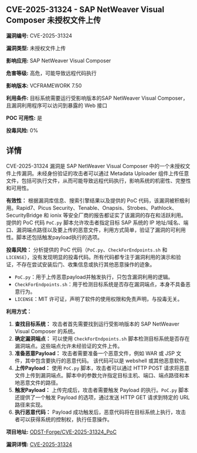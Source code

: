 ## CVE-2025-31324 - SAP NetWeaver Visual Composer 未授权文件上传

**漏洞编号:** CVE-2025-31324

**漏洞类型:** 未授权文件上传

**影响应用:** SAP NetWeaver Visual Composer

**危害等级:** 高危，可能导致远程代码执行

**影响版本:** VCFRAMEWORK 7.50

**利用条件:** 目标系统需要运行受影响版本的SAP NetWeaver Visual Composer，且漏洞利用程序可以访问到暴露的 Web 接口

**POC 可用性:** 是

**投毒风险:** 0%

## 详情

CVE-2025-31324 漏洞是 SAP NetWeaver Visual Composer 中的一个未授权文件上传漏洞。未经身份验证的攻击者可以通过 Metadata Uploader 组件上传任意文件，包括可执行文件，从而可能导致远程代码执行，影响系统的机密性、完整性和可用性。

**有效性：**
根据漏洞库信息、搜索引擎结果以及提供的 PoC 代码，该漏洞被积极利用。Rapid7、Picus Security、Tenable、Onapsis、Strobes、Pathlock、SecurityBridge 和 ionix 等安全厂商的报告都证实了该漏洞的存在和活跃利用。
提供的 PoC 代码 `PoC.py` 脚本允许攻击者指定目标 SAP 系统的 IP 地址/域名、端口、漏洞端点路径以及要上传的恶意文件，利用方式简单，验证了漏洞的可利用性。脚本还包括触发payload执行的选项。

**投毒风险：**
分析提供的 PoC 代码（`PoC.py`、`CheckForEndpoints.sh` 和 `LICENSE`），没有发现明显的投毒代码。所有代码都专注于漏洞利用的演示和验证，不存在尝试安装后门、收集信息或执行其他恶意操作的迹象。

*   `PoC.py`：用于上传恶意payload并触发执行，只包含漏洞利用的逻辑。
*   `CheckForEndpoints.sh`：用于检测目标系统是否存在漏洞端点，本身不具备恶意行为。
*   `LICENSE`：MIT 许可证，声明了软件的使用权限和免责声明，与投毒无关。

**利用方式：**
1.  **查找目标系统：** 攻击者首先需要找到运行受影响版本的 SAP NetWeaver Visual Composer 的系统。
2.  **确定漏洞端点：**  可以使用 `CheckForEndpoints.sh` 脚本检测目标系统是否存在漏洞端点。这些端点允许未经验证的文件上传。
3.  **准备恶意Payload：** 攻击者需要准备一个恶意文件，例如 WAR 或 JSP 文件，其中包含要执行的恶意代码。 该代码可以是 webshell 或其他恶意软件。
4.  **上传Payload：** 使用 `PoC.py` 脚本，攻击者可以通过 HTTP POST 请求将恶意文件上传到漏洞端点。脚本中的参数允许指定目标主机、端口、端点路径和本地恶意文件的路径。
5.  **触发Payload：** 上传完成后，攻击者需要触发 Payload 的执行。`PoC.py` 脚本还提供了一个触发 Payload 的选项，通过发送 HTTP GET 请求到特定的 URL 路径来实现。
6.  **执行恶意代码：** Payload 成功触发后，恶意代码将在目标系统上执行，攻击者可以获得系统的控制权，执行任意操作。



**项目地址:** [ODST-Forge/CVE-2025-31324_PoC](https://github.com/ODST-Forge/CVE-2025-31324_PoC)

**漏洞详情:** [CVE-2025-31324](https://nvd.nist.gov/vuln/detail/CVE-2025-31324)